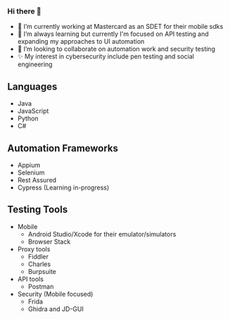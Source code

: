 ### Hi there 👋

<!--
**skmen/skmen** is a ✨ _special_ ✨ repository because its `README.md` (this file) appears on your GitHub profile.

Here are some ideas to get you started:
-->

- 🔭 I’m currently working at Mastercard as an SDET for their mobile sdks
- 🌱 I’m always learning but currently I'm focused on API testing and expanding my approaches to UI automation
- 👯 I’m looking to collaborate on automation work and security testing
- ✨ My interest in cybersecurity include pen testing and social engineering


## Languages

- Java
- JavaScript
- Python
- C#

## Automation Frameworks
- Appium
- Selenium
- Rest Assured
- Cypress (Learning in-progress)

## Testing Tools
- Mobile
  - Android Studio/Xcode for their emulator/simulators
  - Browser Stack
- Proxy tools
  - Fiddler
  - Charles
  - Burpsuite
- API tools
  - Postman
- Security (Mobile focused)
  - Frida
  - Ghidra and JD-GUI


